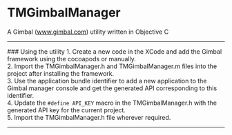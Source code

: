 # TMGimbalManager
A Gimbal (www.gimbal.com) utility written in Objective C 

<hr>
### Using the utility
1. Create a new code in the XCode and add the Gimbal framework using the cocoapods or manually.<br>
2. Import the TMGimbalManager.h and TMGimbalManager.m files into the project after installing the framework.<br>
3. Use the application bundle identifier to add a new application to the Gimbal manager console and get the generated API corresponding to this identifier.<br>
4. Update the <code>#define API_KEY</code> macro in the TMGimbalManager.h with the generated API key for the current project.<br>
5. Import the TMGimbalManager.h file wherever required. <br>

___
